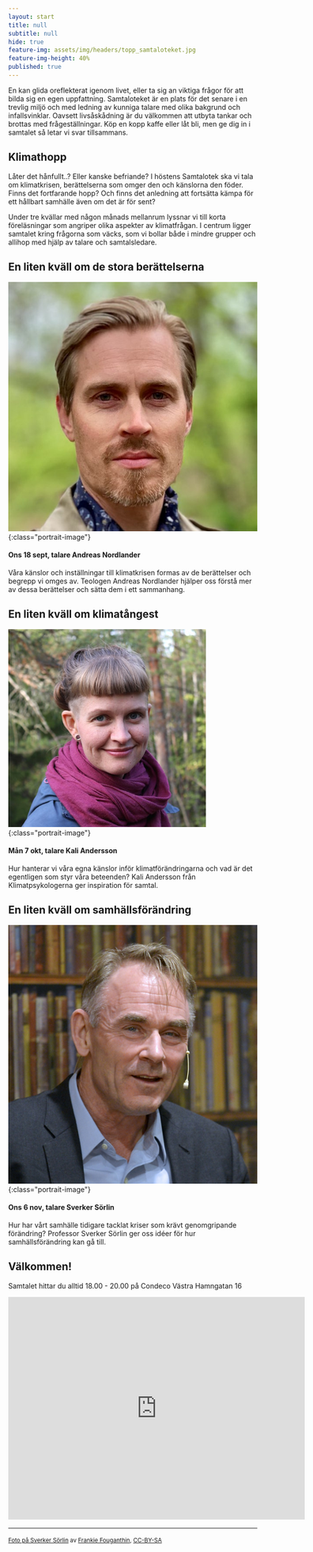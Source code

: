 ```yaml
---
layout: start
title: null
subtitle: null
hide: true
feature-img: assets/img/headers/topp_samtaloteket.jpg
feature-img-height: 40%
published: true
---
```


En kan glida oreflekterat igenom livet, eller ta sig an viktiga
frågor för att bilda sig en egen uppfattning. Samtaloteket är en plats för det
senare i en trevlig miljö och med ledning av kunniga talare med olika bakgrund
och infallsvinklar. Oavsett livsåskådning är du välkommen att utbyta tankar
och brottas med frågeställningar. Köp en kopp kaffe eller låt bli, men ge dig
in i samtalet så letar vi svar tillsammans.


## Klimathopp
Låter det hånfullt..? Eller kanske befriande? I höstens Samtalotek ska vi tala
om klimatkrisen, berättelserna som omger den och känslorna den föder.
Finns det fortfarande hopp? Och finns det anledning att fortsätta kämpa för
ett hållbart samhälle även om det är för sent?

Under tre kvällar med någon månads mellanrum lyssnar vi till korta
föreläsningar som angriper olika aspekter av klimatfrågan. I centrum
ligger samtalet kring frågorna som väcks, som vi bollar både i mindre grupper
och allihop med hjälp av talare och samtalsledare.

## En liten kväll om de stora berättelserna
![Andreas Nordlander](assets/img/speakers/andreas_nordlander.jpg 'Andreas Nordlander'){:class="portrait-image"}
#### Ons 18 sept, talare Andreas Nordlander
Våra känslor och inställningar till klimatkrisen formas av de berättelser och
begrepp vi omges av. Teologen Andreas Nordlander hjälper oss förstå mer av
dessa berättelser och sätta dem i ett sammanhang. 

## En liten kväll om klimatångest
![Kali Andersson](assets/img/speakers/karin_kali_andersson.JPG 'Kali Andersson'){:class="portrait-image"}
#### Mån 7 okt, talare Kali Andersson
Hur hanterar vi våra egna känslor inför klimatförändringarna och vad är det
egentligen som styr våra beteenden? Kali Andersson från Klimatpsykologerna ger
inspiration för samtal.

## En liten kväll om samhällsförändring
![Sverker Sörlin](assets/img/speakers/sverker_sorlin.jpg 'Sverker Sörlin, foto av Frankie Fouganthin, CC BY-SA 4.0'){:class="portrait-image"}
#### Ons 6 nov, talare Sverker Sörlin
Hur har vårt samhälle tidigare tacklat kriser som krävt genomgripande förändring?
Professor Sverker Sörlin ger oss idéer för hur samhällsförändring kan gå till.

## Välkommen!
Samtalet hittar du alltid 18.00 - 20.00 på Condeco Västra Hamngatan 16

<iframe src="https://www.google.com/maps/embed?pb=!1m18!1m12!1m3!1d2131.74625292261!2d11.962074615899875!3d57.70378074731207!2m3!1f0!2f0!3f0!3m2!1i1024!2i768!4f13.1!3m3!1m2!1s0x464ff36600d77e59%3A0x22e24f69307e2985!2sCondeco+V%C3%A4stra+Hamngatan!5e0!3m2!1ssv!2sse!4v1532376020924" width="600" height="450" frameborder="0" style="border:0" allowfullscreen></iframe>

---

<small><a href="https://commons.wikimedia.org/wiki/File:Sverker_S%C3%B6rlin_dec_2014.jpg">Foto på Sverker Sörlin</a> av <a href="https://commons.wikimedia.org/wiki/User:FrankieF">Frankie Fouganthin</a>, <a href="https://creativecommons.org/licenses/by-sa/4.0/deed.sv">CC-BY-SA</a></small><br />
